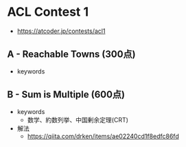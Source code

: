 # ACL Contest 1
* https://atcoder.jp/contests/acl1


## A - Reachable Towns (300点)
* keywords


## B - Sum is Multiple (600点)
* keywords
  - 数学、約数列挙、中国剰余定理(CRT)
* 解法
  - https://qiita.com/drken/items/ae02240cd1f8edfc86fd
